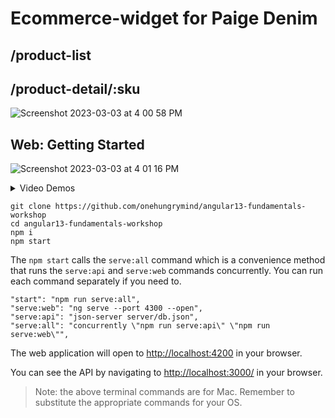 # Ecommerce-widget for Paige Denim

## /product-list

## /product-detail/:sku
![Screenshot 2023-03-03 at 4 00 58 PM](https://user-images.githubusercontent.com/105510284/222860526-a6129fb2-3c7e-4dcf-8278-0eb044dfc7e4.png)


## Web: Getting Started
![Screenshot 2023-03-03 at 4 01 16 PM](https://user-images.githubusercontent.com/105510284/222860529-b151baf4-ca49-402d-baf7-5b5eca7a86e8.png)

<details>
<summary>Video Demos</summary>

### List Pagination
https://user-images.githubusercontent.com/105510284/222860689-2aae414a-3077-43c1-ae7a-c236ec63bd74.mov

### Delete Product
https://user-images.githubusercontent.com/105510284/222860732-d354dc82-9513-45bb-a6c9-c774a795b779.mov

### Filter Product List by Color
https://user-images.githubusercontent.com/105510284/222860753-61cd39be-848a-446b-9217-9180ba18be09.mov

### Edit Product Details
https://user-images.githubusercontent.com/105510284/222860780-e0bbd32f-2a1d-4d28-9e5e-c7c2f34341aa.mov



</details>

```
git clone https://github.com/onehungrymind/angular13-fundamentals-workshop
cd angular13-fundamentals-workshop
npm i
npm start
```

The `npm start` calls the `serve:all` command which is a convenience method that runs the `serve:api` and `serve:web` commands concurrently. You can run each command separately if you need to.

```
"start": "npm run serve:all",
"serve:web": "ng serve --port 4300 --open",
"serve:api": "json-server server/db.json",
"serve:all": "concurrently \"npm run serve:api\" \"npm run serve:web\"",
```

The web application will open to [http://localhost:4200](http://localhost:4200) in your browser.

You can see the API by navigating to [http://localhost:3000/](http://localhost:3000/) in your browser.

> Note: the above terminal commands are for Mac. Remember to substitute the appropriate commands for your OS.
